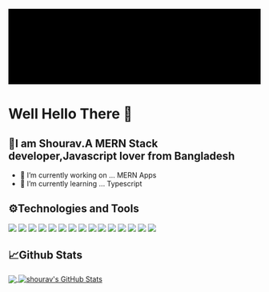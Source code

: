 

<!--
**shouravrahman/shouravrahman** is a ✨ _special_ ✨ repository because its `README.md` (this file) appears on your GitHub profile.

Here are some ideas to get you started:

- 🔭 I’m currently working on ...
- 🌱 I’m currently learning ...
- 👯 I’m looking to collaborate on ...
- 🤔 I’m looking for help with ...
- 💬 Ask me about ...
- 📫 How to reach me: ...
- 😄 Pronouns: ...
- ⚡ Fun fact: ...
-->

![alt text](https://github.com/shouravrahman/shouravrahman/blob/a907642ae2e857d2c88a7da7bb393aac9e97bd6a/SHOURAV%20RAHMAN.gif)

# Well Hello There 👋
## 🙋I am Shourav.A MERN Stack developer,Javascript lover from Bangladesh

- 🔭 I’m currently working on ... MERN Apps
- 🌱 I’m currently learning ... Typescript


## ⚙Technologies and Tools

![](https://img.shields.io/badge/OS-Linux-informational?style=for-the-badge&logo=linux&logoColor=red&color=red)
![](https://img.shields.io/badge/Shell-Bash-informational?style=for-the-badge&logo=bash&logoColor=red&color=red)
![](https://img.shields.io/badge/Code-JavaScript-informational?style=for-the-badge&logo=javascript&logoColor=red&color=red)
![](https://img.shields.io/badge/Code-React-informational?style=for-the-badge&logo=react&logoColor=red&color=red)
![](https://img.shields.io/badge/Code-NodeJS-informational?style=for-the-badge&logo=nodedotjs&logoColor=red&color=red)
![](https://img.shields.io/badge/Code-Redux-informational?style=for-the-badge&logo=redux&logoColor=red&color=red)
![](https://img.shields.io/badge/DB-MongoDB-informational?style=for-the-badge&logo=mongodb&logoColor=red&color=red)
![](https://img.shields.io/badge/Code-Express-informational?style=for-the-badge&logo=express&logoColor=red&color=red)
![](https://img.shields.io/badge/Code-Tailwind-informational?style=for-the-badge&logo=tailwindcss&logoColor=red&color=red)
![](https://img.shields.io/badge/Editor-VScode-informational?style=for-the-badge&logo=visualstudiocode&logoColor=red&color=red)
![](https://img.shields.io/badge/Code-AntDesign-informational?style=for-the-badge&logo=antdesign&logoColor=red&color=red)
![](https://img.shields.io/badge/Code-MUI-informational?style=for-the-badge&logo=materialdesign&logoColor=red&color=red)
![](https://img.shields.io/badge/Tool-Git-informational?style=for-the-badge&logo=git&logoColor=red&color=red)
![](https://img.shields.io/badge/Tool-Insomnia-informational?style=for-the-badge&logo=insomnia&logoColor=red&color=red)
![](https://img.shields.io/badge/Tool-Heroku-informational?style=for-the-badge&logo=heroku&logoColor=red&color=red)
## 📈Github Stats
<a href="https://github.com/shouravrahman/shouravrahman">
  <img align="center" src="https://github-readme-stats.vercel.app/api/top-langs/?username=shouravrahman&hide=java,html,tex&title_color=ffffff&text_color=c9cacc&icon_color=2bbc8a&bg_color=1d1f21&langs_count=3" />
</a>           
<a href="https://github.com/shouravrahman/shouravrahman">
  <img align="center" src="https://github-readme-stats.vercel.app/api?username=shouravrahman&show_icons=true&line_height=27&count_private=true&title_color=ffffff&text_color=c9cacc&icon_color=2bbc8a&bg_color=1d1f21" alt="shourav's GitHub Stats" />
</a>
<!-- <a href="https://github.com/shouravrahman/shouravrahman">
  <img align="center" src="https://github-readme-stats.vercel.app/api/wakatime?username=@shouravrahman" />
</a> -->

<!-- links to your social media accounts -->
<!-- 
[1]: https://twitter.com/Martin_Heinz_
[2]: https://github.com/MartinHeinz
[3]: https://www.linkedin.com/in/heinz-martin/ -->


<!-- Resources -->
<!-- Icons: https://simpleicons.org/ -->
<!-- GitHub Stats: https://github.com/anuraghazra/github-readme-stats -->
<!-- Emojis: https://emojipedia.org/emoji/ -->
<!-- HTML Emojis: https://www.fileformat.info/index.htm -->
<!-- Shields: https://shields.io/ -->
<!-- Awesome GitHub Profile README: https://github.com/abhisheknaiidu/awesome-github-profile-readme -->


